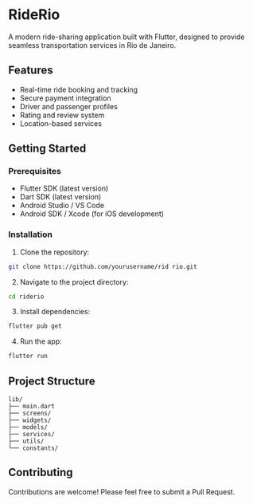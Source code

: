# RideRio

A modern ride-sharing application built with Flutter, designed to provide seamless transportation services in Rio de Janeiro.

## Features

- Real-time ride booking and tracking
- Secure payment integration
- Driver and passenger profiles
- Rating and review system
- Location-based services

## Getting Started

### Prerequisites

- Flutter SDK (latest version)
- Dart SDK (latest version)
- Android Studio / VS Code
- Android SDK / Xcode (for iOS development)

### Installation

1. Clone the repository:
```bash
git clone https://github.com/yourusername/rid rio.git
```

2. Navigate to the project directory:
```bash
cd riderio
```

3. Install dependencies:
```bash
flutter pub get
```

4. Run the app:
```bash
flutter run
```

## Project Structure

```
lib/
├── main.dart
├── screens/
├── widgets/
├── models/
├── services/
├── utils/
└── constants/
```

## Contributing

Contributions are welcome! Please feel free to submit a Pull Request.
